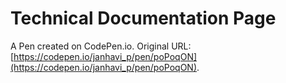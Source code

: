 # Technical Documentation Page

A Pen created on CodePen.io. Original URL: [https://codepen.io/janhavi_p/pen/poPoqON](https://codepen.io/janhavi_p/pen/poPoqON).


